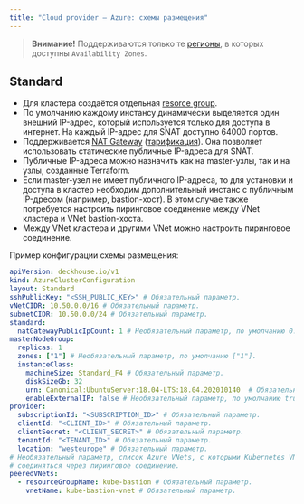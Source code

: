 ```yaml
---
title: "Cloud provider — Azure: схемы размещения"
---
```


> **Внимание!** Поддерживаются только те [регионы](https://docs.microsoft.com/ru-ru/azure/availability-zones/az-region), в которых доступны `Availability Zones`.

## Standard

* Для кластера создаётся отдельная [resorce group](https://docs.microsoft.com/en-us/azure/azure-resource-manager/management/manage-resource-groups-portal).
* По умолчанию каждому инстансу динамически выделяется один внешний IP-адрес, который используется только для доступа в интернет. На каждый IP-адрес для SNAT доступно 64000 портов.
* Поддерживается [NAT Gateway](https://docs.microsoft.com/en-us/azure/virtual-network/nat-overview) ([тарификация](https://azure.microsoft.com/en-us/pricing/details/virtual-network/)). Она позволяет использовать статические публичные IP-адреса для SNAT.
* Публичные IP-адреса можно назначить как на master-узлы, так и на узлы, созданные Terraform.
* Если master-узел не имеет публичного IP-адреса, то для установки и доступа в кластер необходим дополнительный инстанс с публичным IP-дресом (например, bastion-хост). В этом случае также потребуется настроить пиринговое соединение между VNet кластера и VNet bastion-хоста.
* Между VNet кластера и другими VNet можно настроить пиринговое соединение.

Пример конфигурации схемы размещения:

```yaml
apiVersion: deckhouse.io/v1
kind: AzureClusterConfiguration
layout: Standard
sshPublicKey: "<SSH_PUBLIC_KEY>" # Обязательный параметр.
vNetCIDR: 10.50.0.0/16 # Обязательный параметр.
subnetCIDR: 10.50.0.0/24 # Обязательный параметр.
standard:
  natGatewayPublicIpCount: 1 # Необязательный параметр, по умолчанию 0.
masterNodeGroup:
  replicas: 1
  zones: ["1"] # Необязательный параметр, по умолчанию ["1"].
  instanceClass:
    machineSize: Standard_F4 # Обязательный параметр.
    diskSizeGb: 32
    urn: Canonical:UbuntuServer:18.04-LTS:18.04.202010140  # Обязательный параметр.
    enableExternalIP: false # Необязательный параметр, по умолчанию true.
provider:
  subscriptionId: "<SUBSCRIPTION_ID>" # Обязательный параметр.
  clientId: "<CLIENT_ID>" # Обязательный параметр.
  clientSecret: "<CLIENT_SECRET>" # Обязательный параметр.
  tenantId: "<TENANT_ID>" # Обязательный параметр.
  location: "westeurope" # Обязательный параметр.
# Необязательный параметр, список Azure VNets, с которыми Kubernetes VNet будет
# соединяться через пиринговое соединение.
peeredVNets:
  - resourceGroupName: kube-bastion # Обязательный параметр.
    vnetName: kube-bastion-vnet # Обязательный параметр.
```
